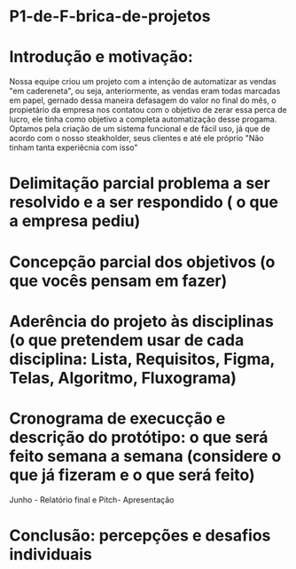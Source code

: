 # P1-de-F-brica-de-projetos
# Introdução e motivação: 
Nossa equipe criou um projeto com a intenção de automatizar as vendas "em cadereneta", ou seja, anteriormente, as vendas eram todas marcadas em papel, gernado dessa maneira defasagem  do valor no final do mês, o propietário da empresa nos contatou com o objetivo de zerar essa perca de lucro, ele tinha como objetivo a completa automatização desse progama. Optamos pela criação de um sistema funcional e de fácil uso, já que de acordo com o nosso steakholder, seus clientes e até ele próprio "Não tinham tanta experiêcnia com isso"


# Delimitação parcial problema a ser resolvido e a ser respondido ( o que a empresa pediu)

# Concepção parcial dos objetivos (o que vocês pensam em fazer)

# Aderência do projeto às disciplinas (o que pretendem usar de cada disciplina: Lista, Requisitos, Figma, Telas, Algoritmo, Fluxograma)

# Cronograma de execucção e descrição do protótipo: o que será feito semana a semana (considere o que já fizeram e o que será feito)
Junho - Relatório final e Pitch- Apresentação

# Conclusão: percepções e desafios individuais

